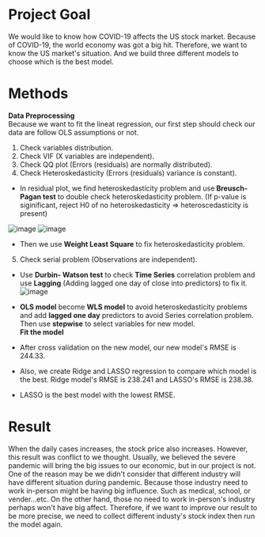 # Project Goal
We would like to know how COVID-19 affects the US stock market. Because of COVID-19, the world economy was got a big hit. Therefore, we want to know the US market's situation. And we build three different models to choose which is the best model.

# Methods
<b>Data Preprocessing</b>  
Because we want to fit the lineat regression, our first step should check our data are follow OLS assumptions or not.   
1. Check variables distribution.  
2. Check VIF (X variables are independent).  
3. Check QQ plot (Errors (residuals) are normally distributed).
4. Check Heteroskedasticity (Errors (residuals) variance is constant).  
- In residual plot, we find heteroskedasticity problem and use<b> Breusch-Pagan test</b> to double check heteroskedasticity problem. (If p-value is siginificant, reject H0 of no heteroskedasticity => heteroscedasticity is present)  

![image](https://user-images.githubusercontent.com/67025904/134563425-3d9f512e-3545-416d-b635-db76d847734c.png)
![image](https://user-images.githubusercontent.com/67025904/134564427-696d0152-3790-48bb-8642-8b07e392c469.png)


- Then we use <b>Weight Least Square</b> to fix heteroskedasticity problem.  
5. Check serial problem (Observations are independent).  
- Use <b>Durbin- Watson test</b> to check <b>Time Series</b> correlation problem and use <b>Lagging</b> (Adding lagged one day of close into predictors) to fix it. 
![image](https://user-images.githubusercontent.com/67025904/134565476-81d7a377-fc27-42a4-a2a1-0b7cf101b959.png)

- <b>OLS model</b> become <b>WLS model</b> to avoid heteroskedasticity problems and add <b>lagged one day</b> predictors to avoid Series correlation problem. Then use <b>stepwise</b> to select variables for new model.  
<b>Fit the model</b>
- After cross validation on the new model, our new model's RMSE is 244.33.  
- Also, we create Ridge and LASSO regression to compare which model is the best. Ridge model's RMSE is 238.241 and LASSO's RMSE is 238.38.  
- LASSO is the best model with the lowest RMSE.  
 

# Result
When the daily cases increases, the stock price also increases. However, this result was conflict to we thought. Usually, we believed the severe pandemic will bring the big issues to our economic, but in our project is not. One of the reason may be we didn't consider that different industry will have different situation during pandemic. Because those industry need to work in-person might be having big influence. Such as medical, school, or vender...etc. On the other hand, those no need to work in-person's industry perhaps won't have big affect. Therefore, if we want to improve our result to be more precise, we need to collect different industy's stock index then run the model again.
